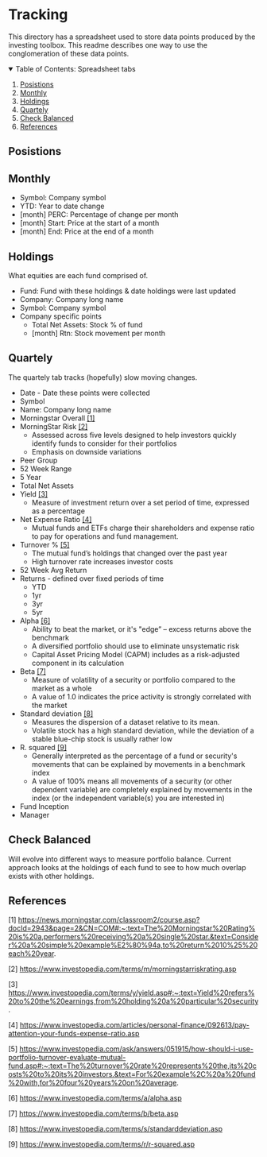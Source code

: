 # Tracking

This directory has a spreadsheet used to store data points produced by the investing toolbox. This readme describes one way to use the conglomeration of these data points.

<!-- TABLE OF CONTENTS -->
<details open="open">
  <summary>Table of Contents: Spreadsheet tabs</summary>
  <ol>
    <li><a href="#Posistions">Posistions</a></li>
    <li><a href="#Monthly">Monthly</a></li>
    <li><a href="#Holdings">Holdings</a></li>
    <li><a href="#Quartely">Quartely</a></li>
    <li><a href="#Check-Balanced">Check Balanced</a></li>
    <li><a href="#References">References</a></li>
  </ol>
</details>


## Posistions

## Monthly

* Symbol: Company symbol	
* YTD: Year to date change
* [month] PERC: Percentage of change per month
* [month] Start: Price at the start of a month
* [month] End: Price at the end of a month

## Holdings

What equities are each fund comprised of.

* Fund: Fund with these holdings & date holdings were last updated	
* Company: Company long name
* Symbol: Company symbol
* Company specific points	
    * Total Net Assets: Stock % of fund 	
	* [month] Rtn: Stock movement per month

## Quartely

The quartely tab tracks (hopefully) slow moving changes.  

* Date - Date these points were collected
* Symbol	
* Name: Company long name
* Morningstar Overall [[1]](#1)	
* MorningStar Risk [[2]](#2)
   * Assessed across five levels designed to help investors quickly identify funds to consider for their portfolios
   * Emphasis on downside variations
* Peer Group
* 52 Week Range	
* 5 Year	
* Total Net Assets	
* Yield	[[3]](#3)
   * Measure of investment return over a set period of time, expressed as a percentage
* Net Expense Ratio [[4]](#4)
   * Mutual funds and ETFs charge their shareholders and expense ratio to pay for operations and fund management.	
* Turnover % [[5]](#5)
   * The mutual fund’s holdings that changed over the past year
   * High turnover rate increases investor costs
* 52 Week Avg Return	
* Returns - defined over fixed periods of time
   * YTD	
   * 1yr	
   * 3yr	
   * 5yr	
* Alpha	[[6]](#6)
   * Ability to beat the market, or it's "edge” – excess returns above the benchmark
   * A diversified portfolio should use to eliminate unsystematic risk
   * Capital Asset Pricing Model (CAPM) includes as a risk-adjusted component in its calculation
* Beta [[7]](#7)
   * Measure of volatility of a security or portfolio compared to the market as a whole
   * A value of 1.0 indicates the price activity is strongly correlated with the market
* Standard deviation [[8]](#8)
   * Measures the dispersion of a dataset relative to its mean.
   * Volatile stock has a high standard deviation, while the deviation of a stable blue-chip stock is usually rather low
* R. squared [[9]](#9)
   * Generally interpreted as the percentage of a fund or security's movements that can be explained by movements in a benchmark index
   * A value of 100% means all movements of a security (or other dependent variable) are completely explained by movements in the index (or the independent variable(s) you are interested in)
* Fund Inception
* Manager

## Check Balanced

Will evolve into different ways to measure portfolio balance. Current approach looks at the holdings of each fund to see to how much overlap exists with other holdings.

## References
<a id="1">[1]</a> 
https://news.morningstar.com/classroom2/course.asp?docId=2943&page=2&CN=COM#:~:text=The%20Morningstar%20Rating%20is%20a,performers%20receiving%20a%20single%20star.&text=Consider%20a%20simple%20example%E2%80%94a,to%20return%2010%25%20each%20year.

<a id="2">[2]</a> 
https://www.investopedia.com/terms/m/morningstarriskrating.asp

<a id="3">[3]</a> 
https://www.investopedia.com/terms/y/yield.asp#:~:text=Yield%20refers%20to%20the%20earnings,from%20holding%20a%20particular%20security.

<a id="4">[4]</a> 
https://www.investopedia.com/articles/personal-finance/092613/pay-attention-your-funds-expense-ratio.asp

<a id="5">[5]</a> 
https://www.investopedia.com/ask/answers/051915/how-should-i-use-portfolio-turnover-evaluate-mutual-fund.asp#:~:text=The%20turnover%20rate%20represents%20the,its%20costs%20to%20its%20investors.&text=For%20example%2C%20a%20fund%20with,for%20four%20years%20on%20average.

<a id="6">[6]</a> 
https://www.investopedia.com/terms/a/alpha.asp 

<a id="7">[7]</a> 
https://www.investopedia.com/terms/b/beta.asp

<a id="8">[8]</a> 
https://www.investopedia.com/terms/s/standarddeviation.asp

<a id="9">[9]</a> 
https://www.investopedia.com/terms/r/r-squared.asp 

